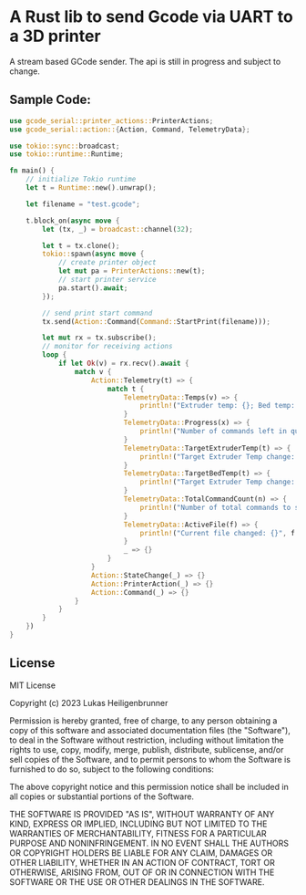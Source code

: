 # A Rust lib to send Gcode via UART to a 3D printer
A stream based GCode sender.
The api is still in progress and subject to change.

## Sample Code:


```rust
use gcode_serial::printer_actions::PrinterActions;
use gcode_serial::action::{Action, Command, TelemetryData};

use tokio::sync::broadcast;
use tokio::runtime::Runtime;

fn main() {
    // initialize Tokio runtime
    let t = Runtime::new().unwrap();

    let filename = "test.gcode";

    t.block_on(async move {
        let (tx, _) = broadcast::channel(32);

        let t = tx.clone();
        tokio::spawn(async move {
            // create printer object
            let mut pa = PrinterActions::new(t);
            // start printer service
            pa.start().await;
        });

        // send print start command
        tx.send(Action::Command(Command::StartPrint(filename)));

        let mut rx = tx.subscribe();
        // monitor for receiving actions
        loop {
            if let Ok(v) = rx.recv().await {
                match v {
                    Action::Telemetry(t) => {
                        match t {
                            TelemetryData::Temps(v) => {
                                println!("Extruder temp: {}; Bed temp: {}", v.ex_temp, v.bed_temp);
                            }
                            TelemetryData::Progress(x) => {
                                println!("Number of commands left in que: {}", x);
                            }
                            TelemetryData::TargetExtruderTemp(t) => {
                                println!("Target Extruder Temp change: {}", t);
                            }
                            TelemetryData::TargetBedTemp(t) => {
                                println!("Target Extruder Temp change: {}", t);
                            }
                            TelemetryData::TotalCommandCount(n) => {
                                println!("Number of total commands to send: {}", n);
                            }
                            TelemetryData::ActiveFile(f) => {
                                println!("Current file changed: {}", f.unwrap().name);
                            }
                            _ => {}
                        }
                    }
                    Action::StateChange(_) => {}
                    Action::PrinterAction(_) => {}
                    Action::Command(_) => {}
                }
            }
        }
    })
}

```

## License

MIT License

Copyright (c) 2023 Lukas Heiligenbrunner

Permission is hereby granted, free of charge, to any person obtaining a copy
of this software and associated documentation files (the "Software"), to deal
in the Software without restriction, including without limitation the rights
to use, copy, modify, merge, publish, distribute, sublicense, and/or sell
copies of the Software, and to permit persons to whom the Software is
furnished to do so, subject to the following conditions:

The above copyright notice and this permission notice shall be included in all
copies or substantial portions of the Software.

THE SOFTWARE IS PROVIDED "AS IS", WITHOUT WARRANTY OF ANY KIND, EXPRESS OR
IMPLIED, INCLUDING BUT NOT LIMITED TO THE WARRANTIES OF MERCHANTABILITY,
FITNESS FOR A PARTICULAR PURPOSE AND NONINFRINGEMENT. IN NO EVENT SHALL THE
AUTHORS OR COPYRIGHT HOLDERS BE LIABLE FOR ANY CLAIM, DAMAGES OR OTHER
LIABILITY, WHETHER IN AN ACTION OF CONTRACT, TORT OR OTHERWISE, ARISING FROM,
OUT OF OR IN CONNECTION WITH THE SOFTWARE OR THE USE OR OTHER DEALINGS IN THE
SOFTWARE.
